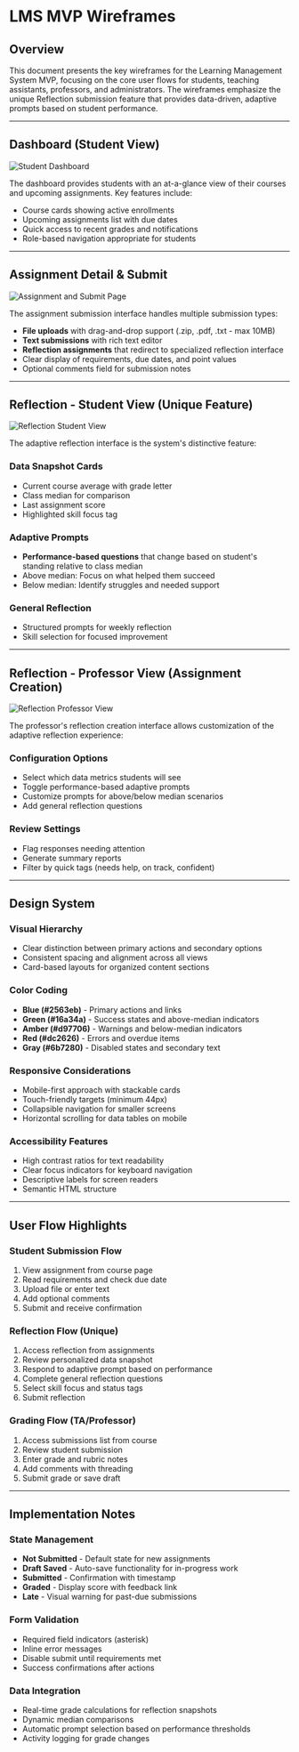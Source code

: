 # LMS MVP Wireframes

## Overview

This document presents the key wireframes for the Learning Management System MVP, focusing on the core user flows for students, teaching assistants, professors, and administrators. The wireframes emphasize the unique Reflection submission feature that provides data-driven, adaptive prompts based on student performance.

---

## Dashboard (Student View)

![Student Dashboard](./dashboard.png)

The dashboard provides students with an at-a-glance view of their courses and upcoming assignments. Key features include:
- Course cards showing active enrollments
- Upcoming assignments list with due dates
- Quick access to recent grades and notifications
- Role-based navigation appropriate for students

---

## Assignment Detail & Submit

![Assignment and Submit Page](./assigment_and_submit.png)

The assignment submission interface handles multiple submission types:
- **File uploads** with drag-and-drop support (.zip, .pdf, .txt - max 10MB)
- **Text submissions** with rich text editor
- **Reflection assignments** that redirect to specialized reflection interface
- Clear display of requirements, due dates, and point values
- Optional comments field for submission notes

---

## Reflection - Student View (Unique Feature)

![Reflection Student View](./reflection_student_view.png)

The adaptive reflection interface is the system's distinctive feature:

### Data Snapshot Cards
- Current course average with grade letter
- Class median for comparison
- Last assignment score
- Highlighted skill focus tag

### Adaptive Prompts
- **Performance-based questions** that change based on student's standing relative to class median
- Above median: Focus on what helped them succeed
- Below median: Identify struggles and needed support

### General Reflection
- Structured prompts for weekly reflection
- Skill selection for focused improvement

---

## Reflection - Professor View (Assignment Creation)

![Reflection Professor View](./reflection_professor_view.png)

The professor's reflection creation interface allows customization of the adaptive reflection experience:

### Configuration Options
- Select which data metrics students will see
- Toggle performance-based adaptive prompts
- Customize prompts for above/below median scenarios
- Add general reflection questions

### Review Settings
- Flag responses needing attention
- Generate summary reports
- Filter by quick tags (needs help, on track, confident)

---

## Design System

### Visual Hierarchy
- Clear distinction between primary actions and secondary options
- Consistent spacing and alignment across all views
- Card-based layouts for organized content sections

### Color Coding
- **Blue (#2563eb)** - Primary actions and links
- **Green (#16a34a)** - Success states and above-median indicators
- **Amber (#d97706)** - Warnings and below-median indicators
- **Red (#dc2626)** - Errors and overdue items
- **Gray (#6b7280)** - Disabled states and secondary text

### Responsive Considerations
- Mobile-first approach with stackable cards
- Touch-friendly targets (minimum 44px)
- Collapsible navigation for smaller screens
- Horizontal scrolling for data tables on mobile

### Accessibility Features
- High contrast ratios for text readability
- Clear focus indicators for keyboard navigation
- Descriptive labels for screen readers
- Semantic HTML structure

---

## User Flow Highlights

### Student Submission Flow
1. View assignment from course page
2. Read requirements and check due date
3. Upload file or enter text
4. Add optional comments
5. Submit and receive confirmation

### Reflection Flow (Unique)
1. Access reflection from assignments
2. Review personalized data snapshot
3. Respond to adaptive prompt based on performance
4. Complete general reflection questions
5. Select skill focus and status tags
6. Submit reflection

### Grading Flow (TA/Professor)
1. Access submissions list from course
2. Review student submission
3. Enter grade and rubric notes
4. Add comments with threading
5. Submit grade or save draft

---

## Implementation Notes

### State Management
- **Not Submitted** - Default state for new assignments
- **Draft Saved** - Auto-save functionality for in-progress work
- **Submitted** - Confirmation with timestamp
- **Graded** - Display score with feedback link
- **Late** - Visual warning for past-due submissions

### Form Validation
- Required field indicators (asterisk)
- Inline error messages
- Disable submit until requirements met
- Success confirmations after actions

### Data Integration
- Real-time grade calculations for reflection snapshots
- Dynamic median comparisons
- Automatic prompt selection based on performance thresholds
- Activity logging for grade changes